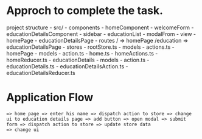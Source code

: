 # Approch to complete the task.

project structure
    - src/
        - components
            - homeComponent
                - welcomeForm
            - educationDetailsComponent
                - sidebar
                - educationList
                - modalFrom
        - view
            - homePage
            - educationDetailsPage
        - routes
            / => homePage
            /education => educationDetailsPage
        - stores
            - rootStore.ts
            - models
                - actions.ts
            - homePage
                - models
                    - action.ts
                    - home.ts
                - homeActions.ts
                - homeReducer.ts
            - educationDetails
                - models
                    - action.ts
                    - educationDetails.ts
                - educationDetailsAction.ts
                - educationDetailsReducer.ts

# Application Flow
    => home page => enter his name => dispatch action to store => change ui to education details page => add button => open modal => submit form => dispatch action to store => update store data 
    => change ui


    